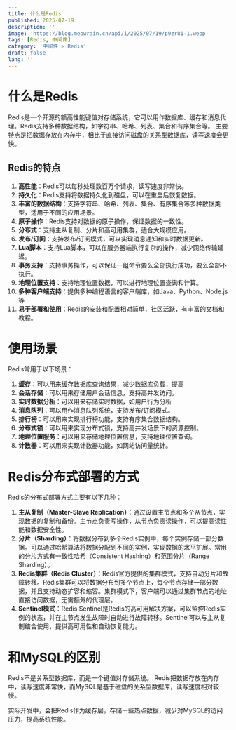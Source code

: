 ```yaml
---
title: 什么是Redis
published: 2025-07-19
description: ''
image: 'https://blog.meowrain.cn/api/i/2025/07/19/p9zr81-1.webp'
tags: [Redis, 中间件]
category: '中间件 > Redis'
draft: false 
lang: ''
---
```


# 什么是Redis

Redis是一个开源的额高性能键值对存储系统，它可以用作数据库、缓存和消息代理。Redis支持多种数据结构，如字符串、哈希、列表、集合和有序集合等。
主要特点是把数据存放在内存中，相比于直接访问磁盘的关系型数据库，读写速度会更快。

## Redis的特点

1. **高性能**：Redis可以每秒处理数百万个请求，读写速度非常快。
2. **持久化**：Redis支持将数据持久化到磁盘，可以在重启后恢复数据。
3. **丰富的数据结构**：支持字符串、哈希、列表、集合、有序集合等多种数据类型，适用于不同的应用场景。
4. **原子操作**：Redis支持对数据的原子操作，保证数据的一致性。
5. **分布式**：支持主从复制、分片和高可用集群，适合大规模应用。
6. **发布/订阅**：支持发布/订阅模式，可以实现消息通知和实时数据更新。
7. **Lua脚本**：支持Lua脚本，可以在服务器端执行复杂的操作，减少网络传输延迟。
8. **事务支持**：支持事务操作，可以保证一组命令要么全部执行成功，要么全部不执行。
9. **地理位置支持**：支持地理位置数据，可以进行地理位置查询和计算。
10. **多种客户端支持**：提供多种编程语言的客户端库，如Java、Python、Node.js等
11. **易于部署和使用**：Redis的安装和配置相对简单，社区活跃，有丰富的文档和教程。

# 使用场景

Redis常用于以下场景：

1. **缓存**：可以用来缓存数据库查询结果，减少数据库负载，提高
2. **会话存储**：可以用来存储用户会话信息，支持高并发访问。
3. **实时数据分析**：可以用来存储实时数据，如用户行为分析
4. **消息队列**：可以用作消息队列系统，支持发布/订阅模式。
5. **排行榜**：可以用来实现排行榜功能，支持有序集合数据结构。
6. **分布式锁**：可以用来实现分布式锁，支持高并发场景下的资源控制。
7. **地理位置服务**：可以用来存储地理位置信息，支持地理位置查询。
8. **计数器**：可以用来实现计数器功能，如网站访问量统计。

# Redis分布式部署的方式

Redis的分布式部署方式主要有以下几种：

1. **主从复制（Master-Slave Replication）**：通过设置主节点和多个从节点，实现数据的复制和备份。主节点负责写操作，从节点负责读操作，可以提高读性能和数据安全性。
2. **分片（Sharding）**：将数据分布到多个Redis实例中，每个实例存储一部分数据。可以通过哈希算法将数据分配到不同的实例，实现数据的水平扩展。常用的分片方式有一致性哈希（Consistent Hashing）和范围分片（Range Sharding）。
3. **Redis集群（Redis Cluster）**：Redis官方提供的集群模式，支持自动分片和故障转移。Redis集群可以将数据分布到多个节点上，每个节点存储一部分数据，并且支持动态扩容和缩容。集群模式下，客户端可以通过集群节点的地址直接访问数据，无需额外的代理层。
4. **Sentinel模式**：Redis Sentinel是Redis的高可用解决方案，可以监控Redis实例的状态，并在主节点发生故障时自动进行故障转移。Sentinel可以与主从复制结合使用，提供高可用性和自动恢复能力。

# 和MySQL的区别

Redis不是关系型数据库，而是一个键值对存储系统。
Redis把数据存放在内存中，读写速度非常快，而MySQL是基于磁盘的关系型数据库，读写速度相对较慢。

实际开发中，会把Redis作为缓存层，存储一些热点数据，减少对MySQL的访问压力，提高系统性能。
